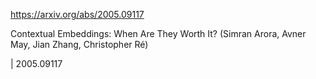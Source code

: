 https://arxiv.org/abs/2005.09117

Contextual Embeddings: When Are They Worth It? (Simran Arora, Avner May, Jian Zhang, Christopher Ré)

| 2005.09117